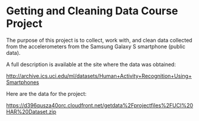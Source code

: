 Getting and Cleaning Data Course Project
========================================================

The purpose of this project is to collect, work with, and clean data collected from the accelerometers from the Samsung Galaxy S smartphone (public data).

A full description is available at the site where the data was obtained: 

http://archive.ics.uci.edu/ml/datasets/Human+Activity+Recognition+Using+Smartphones 

Here are the data for the project: 

https://d396qusza40orc.cloudfront.net/getdata%2Fprojectfiles%2FUCI%20HAR%20Dataset.zip 
